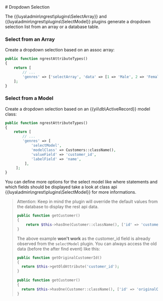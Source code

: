 # Dropdown Selection

The {{luya\admin\ngrest\plugins\SelectArray}} and {{luya\admin\ngrest\plugins\SelectModel}} plugins generate a dropdown selection list from an array or a database table.

### Select from an Array

Create a dropdown selection based on an assoc array:

```php
public function ngrestAttributeTypes()
{
	return [
		// ...
		'genres' => ['selectArray', 'data' => [1 => 'Male', 2 => 'Female']],
	];
}
```

### Select from a Model

Create a dropdown selection based on an {{yii\db\ActiveRecord}} model class:

```php
public function ngrestAttributeTypes()
{
	return [
		// ...
		'genres' => [
	     	'selectModel', 
	     	'modelClass' => Customers::className(), 
	     	'valueField' => 'customer_id', 
	     	'labelField' => 'name',
	     ],
     ];
}
```

You can define more options for the select model like where statements and which fields should be displayed take a look at class api {{luya\admin\ngrest\plugins\SelectModel}} for more informations.

> Attention: Keep in mind the plugin will override the default values from the database to display the rest api data.
> 
> ```php
> public function getCustomer()
> {
>     return $this->hasOne(Customer::className(), ['id' => 'customer_id']);
> }
> ```
> 
> The above example **won't work** as the customer_id field is already observed from the `selectModel` plugin. You can always access the old data (before the after find event) like this:
> 
> ```php
> public function getOriginalCustomerId()
> {
> 	return $this->getOldAttribute('customer_id');
> }
>     
> public function getCustomer()
> {
> 	return $this->hasOne(Customer::className(), ['id' => 'originalCustomerId']);
> }
> ```